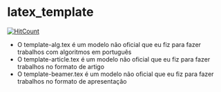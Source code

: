 # latex_template

[![HitCount](http://hits.dwyl.io/henriquepassos/latex_template.svg)](http://hits.dwyl.io/henriquepassos/latex_template)

- O template-alg.tex é um modelo não oficial que eu fiz para fazer trabalhos com algoritmos em português
- O template-article.tex é um modelo não oficial que eu fiz para fazer trabalhos no formato de artigo
- O template-beamer.tex é um modelo não oficial que eu fiz para fazer trabalhos no formato de apresentação
